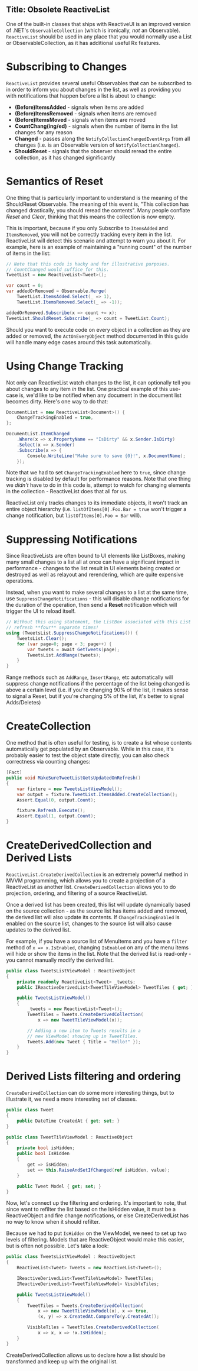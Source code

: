 Title: Obsolete ReactiveList
---

One of the built-in classes that ships with ReactiveUI is an improved version of .NET's `ObservableCollection` (which is ironically, *not* an Observable). `ReactiveList` should be used in any place that you would normally use a List or ObservableCollection, as it has additional useful Rx features.

# Subscribing to Changes

`ReactiveList` provides several useful Observables that can be subscribed to in order to inform you about changes in the list, as well as providing you with notifications that happen before a list is about to change:

* **(Before)ItemsAdded** - signals when items are added
* **(Before)ItemsRemoved** - signals when items are removed
* **(Before)ItemsMoved** - signals when items are moved
* **CountChang(ing/ed)** - signals when the number of items in the list
  changes for any reason
* **Changed** - passes along the `NotifyCollectionChangedEventArgs` from all
  changes (i.e. is an Observable version of `NotifyCollectionChanged`).
* **ShouldReset** - signals that the observer should reread the entire
  collection, as it has changed significantly

# Semantics of Reset

One thing that is particularly important to understand is the meaning of the ShouldReset Observable. The meaning of this event is, "This collection has changed drastically, you should reread the contents". Many people conflate *Reset* and *Clear*, thinking that this means the collection is now empty.

This is important, because if you only Subscribe to `ItemsAdded` and `ItemsRemoved`, you will not be correctly tracking every item in the list. ReactiveList will detect this scenario and attempt to warn you about it. For example, here is an example of maintaining a "running count" of the number of
items in the list:

```cs
// Note that this code is hacky and for illustrative purposes.
// CountChanged would suffice for this.
TweetList = new ReactiveList<Tweet>();

var count = 0;
var addedOrRemoved = Observable.Merge(
    TweetList.ItemsAdded.Select(_ => 1),
    TweetList.ItemsRemoved.Select(_ => -1));

addedOrRemoved.Subscribe(x => count += x);
TweetList.ShouldReset.Subscribe(_ => count = TweetList.Count);
```

Should you want to execute code on every object in a collection as they are added or removed, the `ActOnEveryObject` method documented in this guide will handle many edge cases around this task automatically.

# Using Change Tracking

Not only can ReactiveList watch changes to the list, it can optionally tell you about changes to any item *in* the list. One practical example of this use-case is, we'd like to be notified when any document in the document list becomes dirty. Here's one way to do that:

```cs
DocumentList = new ReactiveList<Document>() {
    ChangeTrackingEnabled = true,
};

DocumentList.ItemChanged
    .Where(x => x.PropertyName == "IsDirty" && x.Sender.IsDirty)
    .Select(x => x.Sender)
    .Subscribe(x => {
        Console.WriteLine("Make sure to save {0}!", x.DocumentName);
    });
```

Note that we had to set `ChangeTrackingEnabled` here to `true`, since change tracking is disabled by default for performance reasons. Note that one thing we *didn't* have to do in this code is, attempt to watch for changing elements in the collection - ReactiveList does that all for us.

ReactiveList only tracks changes to its immediate objects, it won't track an entire object hierarchy (i.e. `listOfItems[0].Foo.Bar = true` won't trigger a change notification, but `listOfItems[0].Foo = Bar` will).

# Suppressing Notifications

Since ReactiveLists are often bound to UI elements like ListBoxes, making many small changes to a list all at once can have a significant impact in performance - changes to the list result in UI elements being created or destroyed as well as relayout and rerendering, which are quite expensive
operations.

Instead, when you want to make several changes to a list at the same time, use `SuppressChangeNotifications` - this will disable change notifications for the duration of the operation, then send a **Reset** notification which will trigger the UI to reload itself.

```cs
// Without this using statement, the ListBox associated with this List would
// refresh **four** separate times!
using (TweetsList.SuppressChangeNotifications()) {
    TweetsList.Clear();
    for (var page=0; page < 3; page++) {
        var tweets = await GetTweets(page);
        TweetsList.AddRange(tweets);
    }
}
```

Range methods such as `AddRange`, `InsertRange`, etc automatically will suppress change notifications if the percentage of the list being changed is above a certain level (i.e. if you're changing 90% of the list, it makes sense to signal a Reset, but if you're changing 5% of the list, it's better to signal Adds/Deletes)

# CreateCollection

One method that is often useful for testing, is to create a list whose contents automatically get populated by an Observable. While in this case, it's probably easier to test the object state directly, you can also check correctness via counting changes:

```cs
[Fact]
public void MakeSureTweetListGetsUpdatedOnRefresh()
{
    var fixture = new TweetsListViewModel();
    var output = fixture.TweetList.ItemsAdded.CreateCollection();
    Assert.Equal(0, output.Count);

    fixture.Refresh.Execute();
    Assert.Equal(1, output.Count);
}
```

# CreateDerivedCollection and Derived Lists

`ReactiveList.CreateDerivedCollection` is an extremely powerful method in MVVM programming, which allows you to create a projection of a ReactiveList as another list. `CreateDerivedCollection` allows you to do projection, ordering, and filtering of a source ReactiveList.

Once a derived list has been created, this list will update dynamically based on the source collection - as the source list has items added and removed, the derived list will also update its contents. If `ChangeTrackingEnabled` is enabled on the source list, changes to the source list will also cause updates to the derived list.

For example, if you have a source list of MenuItems and you have a `filter` method of `x => x.IsEnabled`, changing `IsEnabled` on any of the menu items will hide or show the items in the list.  Note that the derived list is read-only - you cannot manually modify the derived list.

```cs
public class TweetsListViewModel : ReactiveObject
{
    private readonly ReactiveList<Tweet> _tweets;
    public IReactiveDerivedList<TweetTileViewModel> TweetTiles { get; }

    public TweetsListViewModel()
    {
        _tweets = new ReactiveList<Tweet>();
        TweetTiles = Tweets.CreateDerivedCollection(
            x => new TweetTileViewModel(x));

        // Adding a new item to Tweets results in a 
        // new ViewModel showing up in TweetTiles.
        Tweets.Add(new Tweet { Title = "Hello!" });
    }
}
```

# Derived Lists filtering and ordering
`CreateDerivedCollection` can do some more interesting things, but to illustrate it, we need a more interesting set of classes.

```cs
public class Tweet 
{
    public DateTime CreatedAt { get; set; }
}

public class TweetTileViewModel : ReactiveObject
{
    private bool isHidden;
    public bool IsHidden 
    {
        get => isHidden;
        set => this.RaiseAndSetIfChanged(ref isHidden, value);
    }

    public Tweet Model { get; set; }
}
```

Now, let's connect up the filtering and ordering. It's important to note, that since want to refilter the list based on the IsHidden value, it must be a ReactiveObject and fire change notifications, or else CreateDerivedList has no way to know when it should refilter.

Because we had to put `IsHidden` on the ViewModel, we need to set up two levels of filtering. Models that are ReactiveObject would make this easier, but is often not possible. Let's take a look:

```cs
public class TweetsListViewModel : ReactiveObject
{
    ReactiveList<Tweet> Tweets = new ReactiveList<Tweet>();

    IReactiveDerivedList<TweetTileViewModel> TweetTiles;
    IReactiveDerivedList<TweetTileViewModel> VisibleTiles;

    public TweetsListViewModel()
    {
        TweetTiles = Tweets.CreateDerivedCollection(
            x => new TweetTileViewModel(x), x => true,
            (x, y) => x.CreatedAt.CompareTo(y.CreatedAt));

        VisibleTiles = TweetTiles.CreateDerivedCollection(
            x => x, x => !x.IsHidden);
    }
}
```

CreateDerivedCollection allows us to declare how a list should be transformed and keep up with the original list.
